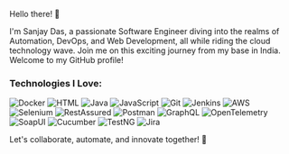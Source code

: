 Hello there! 👋

I'm Sanjay Das, a passionate Software Engineer diving into the realms of Automation, DevOps, and Web Development, all while riding the cloud technology wave. Join me on this exciting journey from my base in India. Welcome to my GitHub profile!


### Technologies I Love:

![Docker](https://img.shields.io/badge/-Docker-2496ED?style=flat-square&logo=docker&logoColor=white)
![HTML](https://img.shields.io/badge/-HTML-E34F26?style=flat-square&logo=html5&logoColor=white)
![Java](https://img.shields.io/badge/-Java-007396?style=flat-square&logo=java&logoColor=white)
![JavaScript](https://img.shields.io/badge/-JavaScript-F7DF1E?style=flat-square&logo=javascript&logoColor=black)
![Git](https://img.shields.io/badge/-Git-F05032?style=flat-square&logo=git&logoColor=white)
![Jenkins](https://img.shields.io/badge/-Jenkins-D24939?style=flat-square&logo=jenkins&logoColor=white)
![AWS](https://img.shields.io/badge/-AWS-232F3E?style=flat-square&logo=amazon-aws&logoColor=white)
![Selenium](https://img.shields.io/badge/-Selenium-43B02A?style=flat-square&logo=selenium&logoColor=white)
![RestAssured](https://img.shields.io/badge/-RestAssured-139F72?style=flat-square&logo=java&logoColor=white)
![Postman](https://img.shields.io/badge/-Postman-FF6C37?style=flat-square&logo=postman&logoColor=white)
![GraphQL](https://img.shields.io/badge/-GraphQL-E10098?style=flat-square&logo=graphql&logoColor=white)
![OpenTelemetry](https://img.shields.io/badge/-OpenTelemetry-663399?style=flat-square&logo=opentelemetry&logoColor=white)
![SoapUI](https://img.shields.io/badge/-SoapUI-5A69A6?style=flat-square&logo=soapui&logoColor=white)
![Cucumber](https://img.shields.io/badge/-Cucumber-23D96C?style=flat-square&logo=cucumber&logoColor=white)
![TestNG](https://img.shields.io/badge/-TestNG-EFD951?style=flat-square&logo=testng&logoColor=black)
![Jira](https://img.shields.io/badge/-Jira-0052CC?style=flat-square&logo=jira&logoColor=white)

Let's collaborate, automate, and innovate together! 🚀
